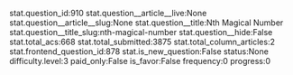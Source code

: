 stat.question_id:910
stat.question__article__live:None
stat.question__article__slug:None
stat.question__title:Nth Magical Number
stat.question__title_slug:nth-magical-number
stat.question__hide:False
stat.total_acs:668
stat.total_submitted:3875
stat.total_column_articles:2
stat.frontend_question_id:878
stat.is_new_question:False
status:None
difficulty.level:3
paid_only:False
is_favor:False
frequency:0
progress:0
